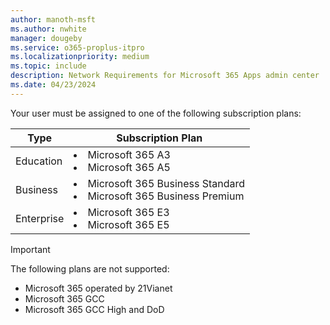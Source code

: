 ```yaml
---
author: manoth-msft
ms.author: nwhite
manager: dougeby
ms.service: o365-proplus-itpro
ms.localizationpriority: medium
ms.topic: include
description: Network Requirements for Microsoft 365 Apps admin center 
ms.date: 04/23/2024
---
```

<!--This file is shared by update-validation.md, cloud-update.md. Headings are driven by article context.-->
Your user must be assigned to one of the following subscription plans:

| Type       | Subscription Plan |
| ---------- | ----------------- |
| Education  | <li>Microsoft 365 A3</li><li>Microsoft 365 A5</li>
| Business   | <li>Microsoft 365 Business Standard</li><li>Microsoft 365 Business Premium</li>
| Enterprise | <li>Microsoft 365 E3</li><li>Microsoft 365 E5</li>

> [!IMPORTANT]
> The following plans are not supported:
>- Microsoft 365 operated by 21Vianet
>- Microsoft 365 GCC
>- Microsoft 365 GCC High and DoD
